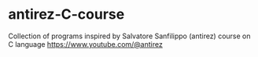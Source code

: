 # antirez-C-course
Collection of programs inspired by Salvatore Sanfilippo (antirez) course on C language
https://www.youtube.com/@antirez
